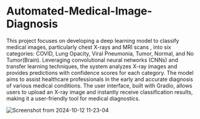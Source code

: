 # Automated-Medical-Image-Diagnosis
This project focuses on developing a deep learning model to classify medical images, particularly chest X-rays and MRI scans , into six categories: COVID, Lung Opacity, Viral Pneumonia, Tumor, Normal, and No Tumor(Brain). Leveraging convolutional neural networks (CNNs) and transfer learning techniques, the system analyzes X-ray images and provides predictions with confidence scores for each category. The model aims to assist healthcare professionals in the early and accurate diagnosis of various medical conditions. The user interface, built with Gradio, allows users to upload an X-ray image and instantly receive classification results, making it a user-friendly tool for medical diagnostics.


![Screenshot from 2024-10-12 11-23-04](https://github.com/user-attachments/assets/f4e59f28-4c9b-400a-83fd-2a6e66d9767f)
